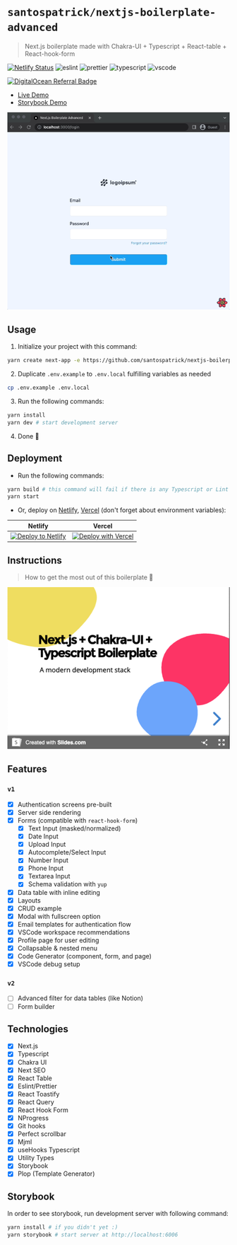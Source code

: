 # `santospatrick/nextjs-boilerplate-advanced`
> Next.js boilerplate made with Chakra-UI + Typescript + React-table + React-hook-form

[![Netlify Status](https://api.netlify.com/api/v1/badges/0e6e63e0-f1fe-44f0-baf2-253db63e4d79/deploy-status)](https://app.netlify.com/sites/sample-nextjs-app/deploys)
![eslint](https://img.shields.io/badge/eslint-3A33D1?style=flat&logo=eslint&logoColor=white)
![prettier](https://img.shields.io/badge/prettier-1A2C34?style=flat&logo=prettier&logoColor=F7BA3E)
![typescript](https://img.shields.io/badge/TypeScript-007ACC?style=flat&logo=typescript&logoColor=white)
![vscode](https://img.shields.io/badge/Visual_Studio_Code-0078D4?style=flat&logo=visual%20studio%20code&logoColor=white)

[![DigitalOcean Referral Badge](https://web-platforms.sfo2.digitaloceanspaces.com/WWW/Badge%203.svg)](https://www.digitalocean.com/?refcode=125ecf6a44b8&utm_campaign=Referral_Invite&utm_medium=Referral_Program&utm_source=badge)

- [Live Demo](https://sample-nextjs-app.santospatrick.com)
- [Storybook Demo](https://main--62e089a345749171c6216585.chromatic.com)

<img src="docs/preview.gif" width="576" />

## Usage

1. Initialize your project with this command:

```bash
yarn create next-app -e https://github.com/santospatrick/nextjs-boilerplate-advanced
```

2. Duplicate `.env.example` to `.env.local` fulfilling variables as needed
```bash
cp .env.example .env.local
```

3. Run the following commands:
```bash
yarn install
yarn dev # start development server
```

4. Done 🎉

## Deployment

- Run the following commands:
```bash
yarn build # this command will fail if there is any Typescript or Lint errors
yarn start
```

- Or, deploy on [Netlify](https://www.netlify.com/), [Vercel](https://vercel.com/) (don't forget about environment variables):

| Netlify | Vercel |
|---------|--------|
| [![Deploy to Netlify](https://www.netlify.com/img/deploy/button.svg)](https://app.netlify.com/start/deploy?repository=https://github.com/santospatrick/nextjs-boilerplate-advanced) | [![Deploy with Vercel](https://vercel.com/button)](https://vercel.com/new/clone?repository-url=https://github.com/santospatrick/nextjs-boilerplate-advanced) |

## Instructions
> How to get the most out of this boilerplate 🚀

[![Slides.com template presentation](docs/slides.png)](https://slides.com/santospatrick/nextjs-chakraui-typescript)

## Features

### `v1`
- [x] Authentication screens pre-built
- [x] Server side rendering
- [x] Forms (compatible with `react-hook-form`)
  - [x] Text Input (masked/normalized)
  - [x] Date Input
  - [x] Upload Input
  - [x] Autocomplete/Select Input
  - [x] Number Input
  - [x] Phone Input
  - [x] Textarea Input
  - [x] Schema validation with `yup`
- [x] Data table with inline editing
- [x] Layouts
- [x] CRUD example
- [x] Modal with fullscreen option
- [x] Email templates for authentication flow
- [x] VSCode workspace recommendations
- [x] Profile page for user editing
- [x] Collapsable & nested menu
- [x] Code Generator (component, form, and page)
- [X] VSCode debug setup

### `v2`
- [ ] Advanced filter for data tables (like Notion)
- [ ] Form builder

## Technologies
- [x] Next.js
- [x] Typescript
- [x] Chakra UI
- [x] Next SEO
- [x] React Table
- [x] Eslint/Prettier
- [x] React Toastify
- [x] React Query
- [x] React Hook Form
- [x] NProgress
- [x] Git hooks
- [x] Perfect scrollbar
- [x] Mjml
- [x] useHooks Typescript
- [x] Utility Types
- [x] Storybook
- [x] Plop (Template Generator)

## Storybook

In order to see storybook, run development server with following command:

```bash
yarn install # if you didn't yet :)
yarn storybook # start server at http://localhost:6006
```
